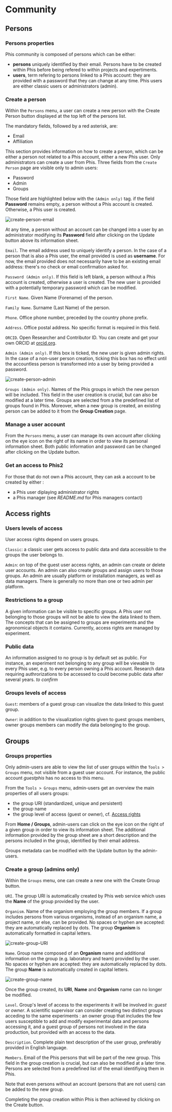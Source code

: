 # Community

## Persons

### Persons properties
Phis community is composed of persons which can be either:
- **persons** uniquely identified by their email. Persons have to be created within Phis before being refered to within projects and expertiments.
- **users**, term refering to persons linked to a Phis account: they are provided with a password that they can change at any time. Phis users are either classic users or administrators (admin).

### Create a person
Within the `Persons` menu, a user can create a new person with the
<span class="btn btn-success">Create Person</span> button displayed at the top left of the persons list.

The mandatory fields, followed by a red asterisk, are:
- Email
- Affiliation

This section provides information on how to create a person, which can be either a person not related to a Phis account, either a new Phis user.
Only administrators can create a user from Phis.
Three fields from the `Create Person` page are visible only to admin users:
- Password
- Admin
- Groups

Those field are highlighted below with the `(Admin only)` tag.
if the field **Password** remains empty, a person without a Phis account is created.
Otherwise, a Phis user is created.

![create-person-email](img/create-person_email.png)

At any time, a person without an account can be changed into a user by an administrator modifying its **Password** field after clicking on the <span class="btn btn-primary">Update</span> button above its information sheet.

`Email`. The email address used to uniquely identify a person.
In the case of a person that is also a Phis user, the email provided is used as **username**.
For now, the email provided does not necessarily have to be an existing email address: there's no check or email confirmation asked for.

`Password (Admin only)`.
If this field is left blank, a person without a Phis account is created, otherwise a user is created.
The new user is provided with a potentially temporary password which can be modified.

`First Name`. Given Name (Forename) of the person.

`Family Name`. Surname (Last Name) of the person.

`Phone`. Office phone number, preceded by the country phone prefix.

`Address`. Office postal address.
No specific format is required in this field.

`ORCID`. Open Researcher and Contributor ID.
You can create and get your own ORCID at [orcid.org](https://orcid.org/).

`Admin (Admin only)`.
If this box is ticked, the new user is given admin rights.
In the case of a non-user person creation, ticking this box has no effect until the accountless person is transformed into a user by being provided a password.

![create-person-admin](img/create-person_admin.png)

`Groups (Admin only)`.
Names of the Phis groups in which the new person will be included.
This field in the user creation is crucial, but can also be modified at a later time.
Groups are selected from a the predefined list of groups found in Phis.
Moreover, when a new group is created, an existing person can be added to it from the **Group Creation** page.

### Manage a user account
From the `Persons` menu, a user can manage its own account after clicking on the eye icon on the right of its name in order to view its personal information sheet.
Both public information and password can be changed after clicking on the <span class="btn btn-primary">Update</span> button.

### Get an access to Phis2
For those that do not own a Phis account, they can ask a account to be created by either :
- a Phis user diplaying administrator rights
- a Phis manager (see *README.md* for Phis managers contact)

## Access rights

### Users levels of access
User access rights depend on users groups.

`Classic`: a classic user gets access to public data and data accessible to the groups the user belongs to.

`Admin`: on top of the guest user access rights, an admin can create or delete user accounts.
An admin can also create groups and assign users to those groups.
An admin are usually platform or installation managers, as well as data managers.
There is generally no more than one or two admin per platform.

### Restrictions to a group
A given information can be visible to specific groups. A Phis user not belonging to those groups will not be able to view the data linked to them.
The concepts that can be assigned to groups are experiments and the agronomical objects it contains.
Currently, access rights are managed by experiment.

### Public data
An information assigned to no group is by default set as public. For instance, an experiment not belonging to any group will be viewable to every Phis user, e.g. to every person owning a Phis account.
Research data requiring authrorizations to be accessed to could become public data after several years. *to confirm*

### Groups levels of access
`Guest`: members of a guest group can visualize the data linked to this guest group.

`Owner`: in addition to the visualization rights given to guest groups members, owner groups members can modify the data belonging to the group.

## Groups

### Groups properties
Only admin-users are able to view the list of user groups within the `Tools > Groups` menu, not visible from a guest user account.
For instance, the public account *guestphis* has no access to this menu.

From the `Tools > Groups` menu, admin-users get an overview the main properties of all users groups:
- the group URI (standardized, unique and persistent)
- the group name
- the group level of access (guest or owner), cf. [Access rights](../community/#access-rights)

From **Home / Groups**, admin-users can click on the eye icon on the right of a given group in order to view its information sheet.
The additional information provided by the group sheet are a short description and the persons included in the group, identified by their email address.

Groups metadata can be modified with the <span class="btn btn-primary">Update</span> button by the admin-users.

### Create a group (admins only)
Within the `Groups` menu, one can create a new one with the
<span class="btn btn-success">Create Group</span> button.

`URI`. The group URI is automatically created by Phis web service which uses the **Name** of the group provided by the user.

`Organism`. Name of the organism employing the group members.
If a group includes persons from various organisms, instead of an organism name, a project name, or else, can be provided.
No spaces or hyphen are accepted: they are automatically replaced by dots.
The group **Organism** is automatically formatted in capital letters.

![create-group-URI](img/create-group_URI.png)

`Name`. Group name composed of an **Organism** name and additional information on the group (e.g. laboratory and team) provided by the user.
No spaces or hyphen are accepted: they are automatically replaced by dots.
The group **Name** is automatically created in capital letters.

![create-group-name](img/create-group_name.png)

Once the group created, its **URI**, **Name** and **Organism** name can no longer be modified.

`Level`. Group's level of access to the experiments it will be involved in: *guest* or *owner*.
A scientific supervisor can consider creating two distinct groups acceding to the same experiments : an owner group that includes the few users susceptible to add and modify experimental data and persons accessing it, and a guest group of persons not involved in the data production, but provided with an access to the data.

`Description`. Complete plain text description of the user group, preferably provided in English language.

`Members`. Email of the Phis persons that will be part of the new group.
This field in the group creation is crucial, but can also be modified at a later time.
Persons are selected from a predefined list of the email identifiying them in Phis.

Note that even persons without an account (persons that are not users) can be added to the new group.

Completing the group creation within Phis is then achieved by clicking on the <span class="btn btn-success">Create</span> button.
